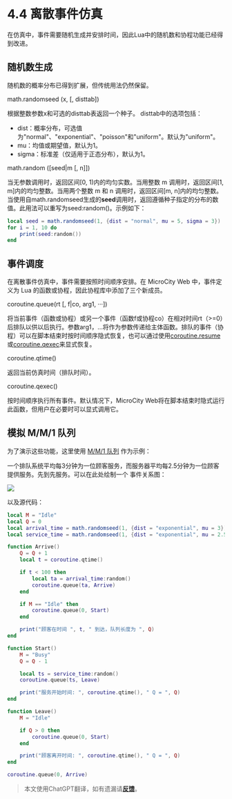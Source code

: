 # 4.4 离散事件仿真
在仿真中，事件需要随机生成并安排时间，因此Lua中的随机数和协程功能已经得到改进。

## 随机数生成
随机数的概率分布已得到扩展，但传统用法仍然保留。

<a id='math.randomseed'> math.randomseed (x, [, disttab]) </a>

根据整数参数x和可选的disttab表返回一个种子。 disttab中的选项包括：
- dist：概率分布，可选值为"normal"、"exponential"、"poisson"和"uniform"。默认为"uniform"。
- mu：均值或期望值，默认为1。
- sigma：标准差（仅适用于正态分布），默认为1。

<a id='math.random'> math.random ([seed|m [, n]]) </a>

当无参数调用时，返回区间[0, 1)内的均匀实数。当用整数 m 调用时，返回区间[1, m]内的均匀整数。当用两个整数 m 和 n 调用时，返回区间[m, n]内的均匀整数。
<br>当使用自math.randomseed生成的**seed**调用时，返回遵循种子指定的分布的数值。此用法可以重写为seed:random()。示例如下：

```lua
local seed = math.randomseed(1, {dist = "normal", mu = 5, sigma = 3})  -- 为正态分布随机数生成器设置一个种子
for i = 1, 10 do
    print(seed:random())                                               -- 打印一个随机数
end
```

## 事件调度
在离散事件仿真中，事件需要按照时间顺序安排。在 MicroCity Web 中，事件定义为 Lua 的函数或协程，因此协程库中添加了三个新成员。

<a id='coroutine.queue'>coroutine.queue(rt [, f|co, arg1, ···])</a>

将当前事件（函数或协程）或另一个事件（函数f或协程co）在相对时间rt（>=0）后排队以供以后执行。参数arg1，...将作为参数传递给主体函数。排队的事件（协程）可以在脚本结束时按时间顺序隐式恢复，也可以通过使用<a href="https://www.lua.org/manual/5.4/manual.html#pdf-coroutine.resume" target="_blank">coroutine.resume</a>或[coroutine.qexec](4.4_discrete_event_simulation.md#coroutine.qexec)来显式恢复。

<a id='coroutine.qtime'>coroutine.qtime()</a>

返回当前仿真时间（排队时间）。

<a id='coroutine.qexec'>coroutine.qexec()</a>

按时间顺序执行所有事件。默认情况下，MicroCity Web将在脚本结束时隐式运行此函数，但用户在必要时可以显式调用它。

## 模拟 M/M/1 队列

为了演示这些功能，这里使用 <a href="https://en.wikipedia.org/wiki/M/M/1_queue" target="_blank">M/M/1 队列</a> 作为示例：

一个排队系统平均每3分钟为一位顾客服务，而服务器平均每2.5分钟为一位顾客提供服务。先到先服务。可以在此处绘制一个 <a herf="https://en.wikipedia.org/wiki/Event_relationship_graph" target="_blank">事件关系图</a>：

![](https://microcity.github.io/doc/img/mm1.svg)

以及源代码：

```lua
local M = "Idle"                                                            --初始化服务器状态
local Q = 0                                                                 --初始化队列长度
local arrival_time = math.randomseed(1, {dist = "exponential", mu = 3})     --到达时间随机种子
local service_time = math.randomseed(1, {dist = "exponential", mu = 2.5})   --服务时间随机种子

function Arrive()                                                           --顾客到达
    Q = Q + 1                                                               --队列长度加一
    local t = coroutine.qtime()                                             --获取当前仿真时间

    if t < 100 then                                                         --当当前时间小于100时
        local ta = arrival_time:random()                                    --获取下一个到达时间
        coroutine.queue(ta, Arrive)                                         --安排下一个到达事件
    end

    if M == "Idle" then                                                     --检查服务器状态
        coroutine.queue(0, Start)                                           --开始提供服务
    end

    print("顾客在时间 ", t, " 到达，队列长度为 ", Q)                          
end

function Start()                                                            --开始提供服务
    M = "Busy"                                                              --将服务器状态设置为忙碌
    Q = Q - 1                                                               --队列长度减一

    local ts = service_time:random()                                        --获取一个服务时间
    coroutine.queue(ts, Leave)                                              --安排离开事件

    print("服务开始时间: ", coroutine.qtime(), " Q = ", Q)
end

function Leave()                                                            --顾客离开
    M = "Idle"                                                              --将服务器设置为空闲状态

    if Q > 0 then                                                           --如果还有顾客在队列中
        coroutine.queue(0, Start)                                           --开始为下一位顾客提供服务
    end

    print("顾客离开时间: ", coroutine.qtime(), " Q = ", Q)    
end

coroutine.queue(0, Arrive)                                                  --安排第一位顾客到达的事件

```

> 本文使用ChatGPT翻译，如有遗漏请[**反馈**](https://github.com/huuhghhgyg/MicroCityNotes/issues/new)。